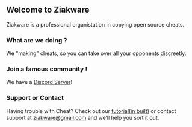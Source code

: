 ## Welcome to Ziakware

Ziakware is a professional organistation in copying open source cheats.

### What are we doing ?

We "making" cheats, so you can take over all your opponents discreetly.

### Join a famous community !

We have a [Discord Server](https://bit.ly/3mFabJv)!

### Support or Contact

Having trouble with Cheat? Check out our [tutorial(in built)](https://www.youtube.com/watch?v=dQw4w9WgXcQ) or contact support at ziakware@gmail.com and we’ll help you sort it out.
